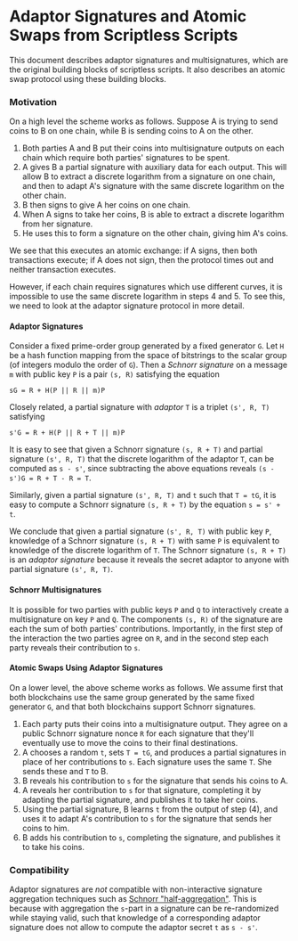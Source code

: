 Adaptor Signatures and Atomic Swaps from Scriptless Scripts
===========================

This document describes adaptor signatures and multisignatures, which are the
original building blocks of scriptless scripts. It also describes an atomic
swap protocol using these building blocks.

### Motivation

On a high level the scheme works as follows. Suppose A is trying to send coins
to B on one chain, while B is sending coins to A on the other.

1. Both parties A and B put their coins into multisignature outputs on each chain
   which require both parties' signatures to be spent.
2. A gives B a partial signature with auxiliary data for each output. This will allow B to extract a
   discrete logarithm from a signature on one chain, and then to adapt A's
   signature with the same discrete logarithm on the other chain.
3. B then signs to give A her coins on one chain.
4. When A signs to take her coins, B is able to extract a discrete logarithm
   from her signature.
5. He uses this to form a signature on the other chain, giving him A's coins.

We see that this executes an atomic exchange: if A signs, then both transactions
execute; if A does not sign, then the protocol times out and neither transaction
executes.

However, if each chain requires signatures which use different curves, it is
impossible to use the same discrete logarithm in steps 4 and 5. To see this,
we need to look at the adaptor signature protocol in more detail.

#### Adaptor Signatures

Consider a fixed prime-order group generated by a fixed generator `G`. Let `H`
be a hash function mapping from the space of bitstrings to the scalar group (of
integers modulo the order of `G`). Then a _Schnorr signature_ on a message `m`
with public key `P` is a pair `(s, R)` satisfying the equation

```
sG = R + H(P || R || m)P
```
Closely related, a partial signature with _adaptor_ `T`  is a triplet `(s', R, T)` satisfying
```
s'G = R + H(P || R + T || m)P
```

It is easy to see that given a Schnorr signature `(s, R + T)` and partial signature
`(s', R, T)` that the discrete logarithm of the adaptor `T`,
can be computed as `s - s'`, since subtracting the above equations reveals
`(s - s')G = R + T - R = T`.

Similarly, given a partial signature `(s', R, T)` and `t` such that `T = tG`,
it is easy to compute a Schnorr signature `(s, R + T)` by the equation `s = s' + t`.

We conclude that given a partial signature `(s', R, T)` with public key `P`,
knowledge of a Schnorr signature `(s, R + T)` with same `P` is equivalent to
knowledge of the discrete logarithm of `T`. The Schnorr signature `(s, R + T)` is an
_adaptor signature_ because it reveals the secret adaptor to anyone
with partial signature `(s', R, T)`.

#### Schnorr Multisignatures

It is possible for two parties with public keys `P` and `Q` to interactively
create a multisignature on key `P` and `Q`. The components `(s, R)` of the
signature are each the sum of both parties' contributions. Importantly, in
the first step of the interaction the two parties agree on `R`, and in the
second step each party reveals their contribution to `s`.

#### Atomic Swaps Using Adaptor Signatures

On a lower level, the above scheme works as follows. We assume first that both
blockchains use the same group generated by the same fixed generator `G`, and
that both blockchains support Schnorr signatures.

1. Each party puts their coins into a multisignature output. They agree on a public Schnorr signature nonce
   `R` for each signature that they'll eventually use to move the coins to their
   final destinations.
2. A chooses a random `t`, sets `T = tG`, and produces a partial signatures in place
   of her contributions to `s`. Each signature uses the same `T`. She sends these
   and `T` to B.
3. B reveals his contribution to `s` for the signature that sends his coins to A.
4. A reveals her contribution to `s` for that signature, completing it by adapting the partial signature, and
   publishes it to take her coins.
5. Using the partial signature, B learns `t` from the output of step (4), and uses
   it to adapt A's contribution to `s` for the signature that sends her coins to
   him.
6. B adds his contribution to `s`, completing the signature, and publishes it to
   take his coins.

### Compatibility

Adaptor signatures are *not* compatible with non-interactive signature
aggregation techniques such as [Schnorr
"half-aggregation"](https://lists.linuxfoundation.org/pipermail/bitcoin-dev/2017-May/014272.html).
This is because with aggregation the `s`-part in a signature can be
re-randomized while staying valid, such that knowledge of a corresponding
adaptor signature does not allow to compute the adaptor secret `t` as `s - s'`.
